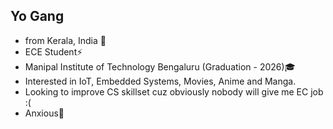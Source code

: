 ## Yo Gang
- from Kerala, India 🌴
- ECE Student⚡
- Manipal Institute of Technology Bengaluru (Graduation - 2026)🎓
- Interested in IoT, Embedded Systems, Movies, Anime and Manga.
- Looking to improve CS skillset cuz obviously nobody will give me EC job :(
- Anxious🥶

